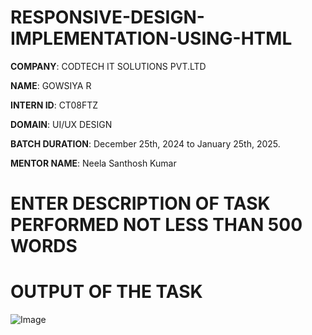 # RESPONSIVE-DESIGN-IMPLEMENTATION-USING-HTML
**COMPANY**: CODTECH IT SOLUTIONS PVT.LTD

**NAME**: GOWSIYA R

**INTERN ID**: CT08FTZ

**DOMAIN**: UI/UX DESIGN

**BATCH DURATION**: December 25th, 2024 to January 25th, 2025.

**MENTOR NAME**: Neela Santhosh Kumar 

# ENTER DESCRIPTION OF TASK PERFORMED NOT LESS THAN 500 WORDS

# OUTPUT OF THE TASK

![Image](https://github.com/user-attachments/assets/903b9124-d518-46d1-a911-96ff2cf8eab9)
